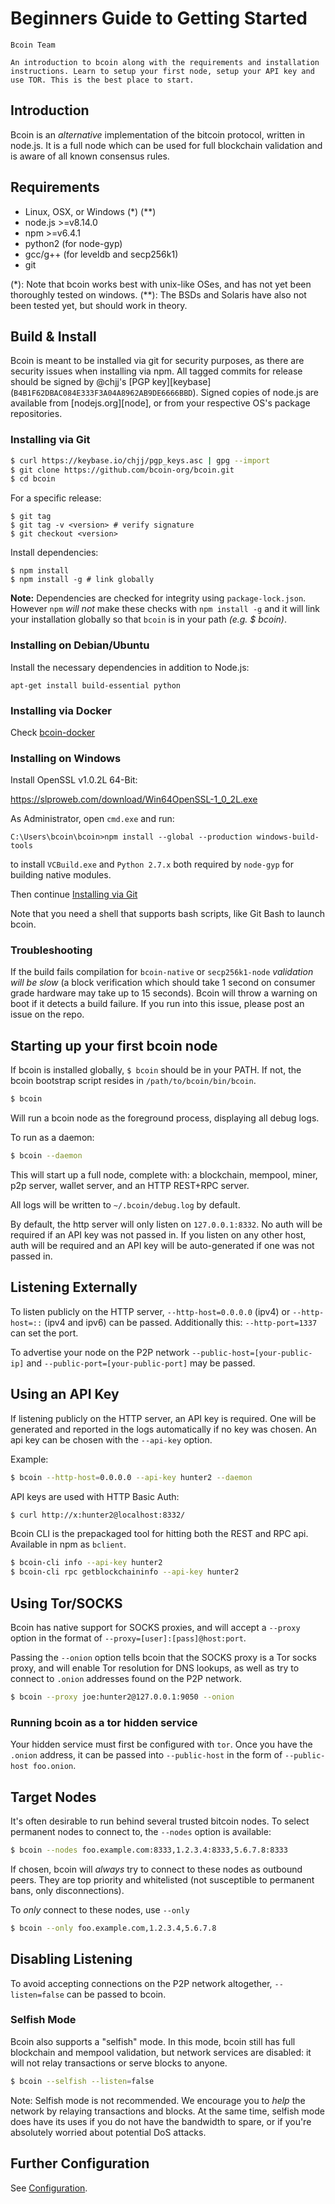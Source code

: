 # Beginners Guide to Getting Started

```post-author
Bcoin Team
```

```post-description
An introduction to bcoin along with the requirements and installation instructions. Learn to setup your first node, setup your API key and use TOR. This is the best place to start.
```

## Introduction

Bcoin is an _alternative_ implementation of the bitcoin protocol, written in node.js. It is a full node which can be used for full blockchain validation and is aware of all known consensus rules.

## Requirements

- Linux, OSX, or Windows (\*) (\*\*)
- node.js >=v8.14.0
- npm >=v6.4.1
- python2 (for node-gyp)
- gcc/g++ (for leveldb and secp256k1)
- git

(\*): Note that bcoin works best with unix-like OSes, and has not yet been thoroughly tested on windows.
(\*\*): The BSDs and Solaris have also not been tested yet, but should work in theory.

## Build & Install

Bcoin is meant to be installed via git for security purposes, as there
are security issues when installing via npm. All tagged commits for
release should be signed by @chjj's [PGP key][keybase]
(`B4B1F62DBAC084E333F3A04A8962AB9DE6666BBD`). Signed copies of node.js
are available from [nodejs.org][node], or from your respective OS's
package repositories.

### Installing via Git

```bash
$ curl https://keybase.io/chjj/pgp_keys.asc | gpg --import
$ git clone https://github.com/bcoin-org/bcoin.git
$ cd bcoin
```

For a specific release:

```
$ git tag
$ git tag -v <version> # verify signature
$ git checkout <version>
```

Install dependencies:

```
$ npm install
$ npm install -g # link globally
```

**Note:** Dependencies are checked for integrity using `package-lock.json`.
However `npm` _will not_ make these checks with `npm install -g` and it
will link your installation globally so that `bcoin` is in your
path _(e.g. $ bcoin)_.

### Installing on Debian/Ubuntu

Install the necessary dependencies in addition to Node.js:

```
apt-get install build-essential python
```

### Installing via Docker

Check [bcoin-docker](https://github.com/bcoin-org/bcoin-docker)

### Installing on Windows

Install OpenSSL v1.0.2L 64-Bit:

https://slproweb.com/download/Win64OpenSSL-1_0_2L.exe

As Administrator, open `cmd.exe` and run:

```
C:\Users\bcoin\bcoin>npm install --global --production windows-build-tools
```

to install `VCBuild.exe` and `Python 2.7.x` both required by `node-gyp`
for building native modules.

Then continue [Installing via Git](#installing-via-git)

Note that you need a shell that supports bash scripts, like Git Bash to launch
bcoin.

### Troubleshooting

If the build fails compilation for `bcoin-native` or `secp256k1-node` _validation will be slow_ (a block verification which should take 1 second on consumer grade hardware may take up to 15 seconds). Bcoin will throw a warning on boot if it detects a build failure. If you run into this issue, please post an issue on the repo.

## Starting up your first bcoin node

If bcoin is installed globally, `$ bcoin` should be in your PATH. If not, the bcoin bootstrap script resides in `/path/to/bcoin/bin/bcoin`.

```bash
$ bcoin
```

Will run a bcoin node as the foreground process, displaying all debug logs.

To run as a daemon:

```bash
$ bcoin --daemon
```

This will start up a full node, complete with: a blockchain, mempool, miner, p2p server, wallet server, and an HTTP REST+RPC server.

All logs will be written to `~/.bcoin/debug.log` by default.

By default, the http server will only listen on `127.0.0.1:8332`. No auth will be required if an API key was not passed in. If you listen on any other host, auth will be required and an API key will be auto-generated if one was not passed in.

## Listening Externally

To listen publicly on the HTTP server, `--http-host=0.0.0.0` (ipv4) or `--http-host=::` (ipv4 and ipv6) can be passed. Additionally this: `--http-port=1337` can set the port.

To advertise your node on the P2P network `--public-host=[your-public-ip]` and `--public-port=[your-public-port]` may be passed.

## Using an API Key

If listening publicly on the HTTP server, an API key is required. One will be generated and reported in the logs automatically if no key was chosen. An api key can be chosen with the `--api-key` option.

Example:

```bash
$ bcoin --http-host=0.0.0.0 --api-key hunter2 --daemon
```

API keys are used with HTTP Basic Auth:

```bash
$ curl http://x:hunter2@localhost:8332/
```

Bcoin CLI is the prepackaged tool for hitting both the REST and RPC api.
Available in npm as `bclient`.

```bash
$ bcoin-cli info --api-key hunter2
$ bcoin-cli rpc getblockchaininfo --api-key hunter2
```

## Using Tor/SOCKS

Bcoin has native support for SOCKS proxies, and will accept a `--proxy` option in the format of `--proxy=[user]:[pass]@host:port`.

Passing the `--onion` option tells bcoin that the SOCKS proxy is a Tor socks proxy, and will enable Tor resolution for DNS lookups, as well as try to connect to `.onion` addresses found on the P2P network.

```bash
$ bcoin --proxy joe:hunter2@127.0.0.1:9050 --onion
```

### Running bcoin as a tor hidden service

Your hidden service must first be configured with `tor`. Once you have the `.onion` address, it can be passed into `--public-host` in the form of `--public-host foo.onion`.

## Target Nodes

It's often desirable to run behind several trusted bitcoin nodes. To select
permanent nodes to connect to, the `--nodes` option is available:

```bash
$ bcoin --nodes foo.example.com:8333,1.2.3.4:8333,5.6.7.8:8333
```

If chosen, bcoin will _always_ try to connect to these nodes as outbound
peers. They are top priority and whitelisted (not susceptible to permanent
bans, only disconnections).

To _only_ connect to these nodes, use `--only`

```bash
$ bcoin --only foo.example.com,1.2.3.4,5.6.7.8
```

## Disabling Listening

To avoid accepting connections on the P2P network altogether, `--listen=false` can be passed to bcoin.

### Selfish Mode

Bcoin also supports a "selfish" mode. In this mode, bcoin still has full blockchain and mempool validation, but network services are disabled: it will not relay transactions or serve blocks to anyone.

```bash
$ bcoin --selfish --listen=false
```

Note: Selfish mode is not recommended. We encourage you to _help_ the network by relaying transactions and blocks. At the same time, selfish mode does have its uses if you do not have the bandwidth to spare, or if you're absolutely worried about potential DoS attacks.

## Further Configuration

See [Configuration](https://github.com/bcoin-org/bcoin/blob/master/docs/configuration.md).
